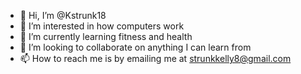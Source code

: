 - 👋 Hi, I’m @Kstrunk18
- 👀 I’m interested in how computers work
- 🌱 I’m currently learning fitness and health
- 💞️ I’m looking to collaborate on anything I can learn from
- 📫 How to reach me is by emailing me at strunkkelly8@gmail.com

<!---
Kstrunk18/Kstrunk18 is a ✨ special ✨ repository because its `README.md` (this file) appears on your GitHub profile.
You can click the Preview link to take a look at your changes.
--->
